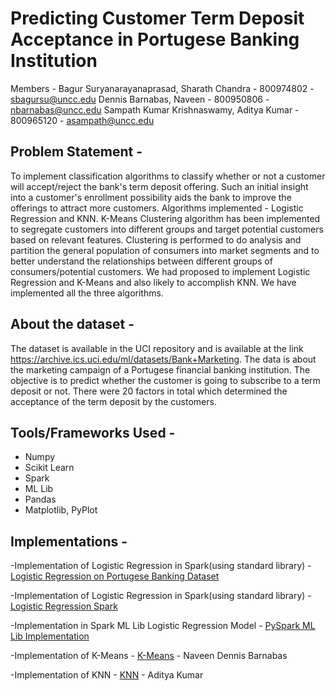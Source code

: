 # Predicting Customer Term Deposit Acceptance in Portugese Banking Institution

Members -
Bagur Suryanarayanaprasad, Sharath Chandra - 800974802 - sbagursu@uncc.edu
Dennis Barnabas, Naveen - 800950806 - nbarnabas@uncc.edu
Sampath Kumar Krishnaswamy, Aditya Kumar - 800965120 - asampath@uncc.edu

## Problem Statement -

To implement classification algorithms to classify whether or not a customer will accept/reject the bank's term deposit offering. Such an initial insight into a customer's enrollment possibility aids the bank to improve the offerings to attract more customers. Algorithms implemented - Logistic Regression and KNN. K-Means Clustering algorithm has been implemented to segregate customers into different groups and target potential customers based on relevant features. Clustering is performed to do analysis and partition the general population of consumers into market segments and to better understand the relationships between different groups of consumers/potential customers. We had proposed to implement Logistic Regression and K-Means and also likely to accomplish KNN. We have implemented all the three algorithms.

## About the dataset -

The dataset is available in the UCI repository and is available at the link https://archive.ics.uci.edu/ml/datasets/Bank+Marketing. The data is about the marketing campaign of a Portugese financial banking institution. The objective is to predict whether the customer is going to subscribe to a term deposit or not. There were 20 factors in total which determined the acceptance of the term deposit by the customers.

## Tools/Frameworks Used -
- Numpy
- Scikit Learn
- Spark
- ML Lib
- Pandas
- Matplotlib, PyPlot

## Implementations -

-Implementation of Logistic Regression in Spark(using standard library) - [Logistic Regression on Portugese Banking Dataset](https://github.com/sharathchandrabs/Cloud-Computing-Project/blob/master/report.pdf)

-Implementation of Logistic Regression in Spark(using standard library) - [Logistic Regression Spark](https://github.com/sharathchandrabs/Cloud-Computing-Project/blob/master/sparkImplementation.py) 

-Implementation in Spark ML Lib Logistic Regression Model - [PySpark ML Lib Implementation](https://github.com/naveendennis/LogisticRegression-using-Spark-with-MLlib/blob/master/LogisticRegressionWithMLlib.ipynb)

-Implementation of K-Means - [K-Means](https://github.com/naveendennis/LogisticRegression-using-Spark-with-MLlib/blob/master/KMeansClustering.ipynb) - Naveen Dennis Barnabas

-Implementation of KNN - [KNN](https://github.com/adithyaksk/KNN-cloud) - Aditya Kumar
